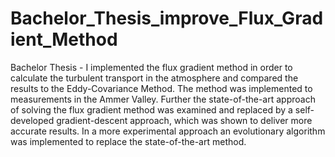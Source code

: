 # Bachelor_Thesis_improve_Flux_Gradient_Method
Bachelor Thesis - I implemented the flux gradient method in order to calculate the turbulent transport in the atmosphere and compared the results to the Eddy-Covariance Method. The method was implemented to measurements in the Ammer Valley. Further the state-of-the-art approach of solving the flux gradient method was examined and replaced by a self-developed gradient-descent approach, which was shown to deliver more accurate results. In a more experimental approach an evolutionary algorithm was implemented to replace the state-of-the-art method.
